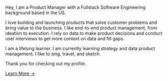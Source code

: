 Hey, I am a Product Manager with a Fullstack Software Engineering background based in the US.

I love building and launching products that solve customer problems and bring value to the business. I like end-to-end product management, from ideation to execution. I rely on data to make product decisions and conduct user interviews to get more context on data and fill gaps. 

I am a lifelong learner. I am currently learning strategy and data product management. I like to sing, travel, and sketch. 

Thank you for checking out my profile. 

[Learn More &rarr;](http://www.anjanpandey.com)
